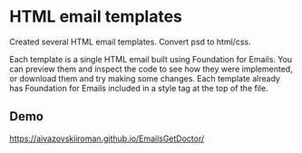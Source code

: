 ﻿# HTML email templates
Created several HTML email templates. 
Convert psd to html/css. 

Each template is a single HTML email built using Foundation for Emails. 
You can preview them and inspect the code to see how they were implemented, or download them and try making some changes.
Each template already has Foundation for Emails included in a style tag at the top of the file.

## Demo

https://aivazovskiiroman.github.io/EmailsGetDoctor/